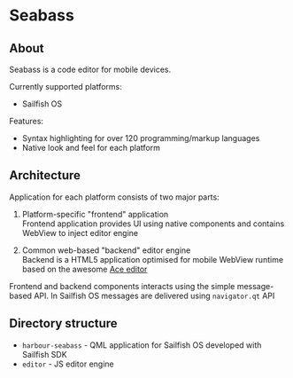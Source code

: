 # Seabass

## About

Seabass is a code editor for mobile devices.

Currently supported platforms:

* Sailfish OS

Features:
* Syntax highlighting for over 120 programming/markup languages
* Native look and feel for each platform

## Architecture

Application for each platform consists of two major parts:

1. Platform-specific "frontend" application  
    Frontend application provides UI using native components and contains WebView to inject editor engine

1. Common web-based "backend" editor engine  
    Backend is a HTML5 application optimised for mobile WebView runtime based on the awesome [Ace editor](https://github.com/ajaxorg/ace)

Frontend and backend components interacts using the simple message-based API.
In Sailfish OS messages are delivered using `navigator.qt` API

## Directory structure

* `harbour-seabass` - QML application for Sailfish OS developed with Sailfish SDK
* `editor` - JS editor engine
